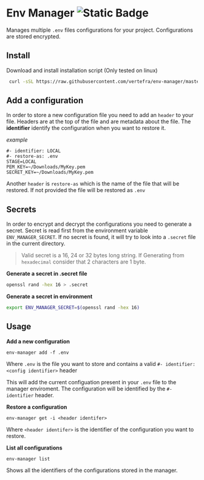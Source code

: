 
# Env Manager ![Static Badge](https://img.shields.io/badge/version-0.0.26-blue?style=flat&label=version&labelColor=darkblue&color=black)

Manages multiple `.env` files configurations for your project.
Configurations are stored encrypted.

## Install
Download and install installation script (Only tested on linux)

```bash
 curl -sSL https://raw.githubusercontent.com/vertefra/env-manager/master/install.sh | bash
```

## Add a configuration
In order to store a new configuration file you need to add an `header` to your file.
Headers are at the top of the file and are metadata about the file.
The **identifier** identify the configuration when you want to restore it.

_example_
```
#- identifier: LOCAL
#- restore-as: .env
STAGE=LOCAL
PEM_KEY=~/Downloads/MyKey.pem
SECRET_KEY=~/Downloads/MyKey.pem
```

Another `header` is `restore-as` which is the name of the file that will be restored. If not provided the file will be restored as `.env`

## Secrets
In order to encrypt and decrypt the configurations you need to generate a secret.
Secret is read first from the environment variable `ENV_MANAGER_SECRET`. If no secret is found, it will try to look into a `.secret` file in the current directory.

> Valid secret is a 16, 24 or 32 bytes long string. If Generating from `hexadecimal` consider that 2 characters are 1 byte.

**Generate a secret in .secret file**
```bash
openssl rand -hex 16 > .secret
```

**Generate a secret in environment**
```bash
export ENV_MANAGER_SECRET=$(openssl rand -hex 16)
```

## Usage

**Add a new configuration**
```
env-manager add -f .env
```

Where `.env` is the file you want to store and contains a valid `#- identifier: <config identifier>` header

This will add the current configuation present in your `.env` file to the manager enviroment. The configuration will be identified by the `#- identifier` header.


**Restore a configuration**

```
env-manager get -i <header identifer>
```

Where `<header identifer>` is the identifier of the configuration you want to restore.

**List all configurations**

```
env-manager list
```

Shows all the identifiers of the configurations stored in the manager.



